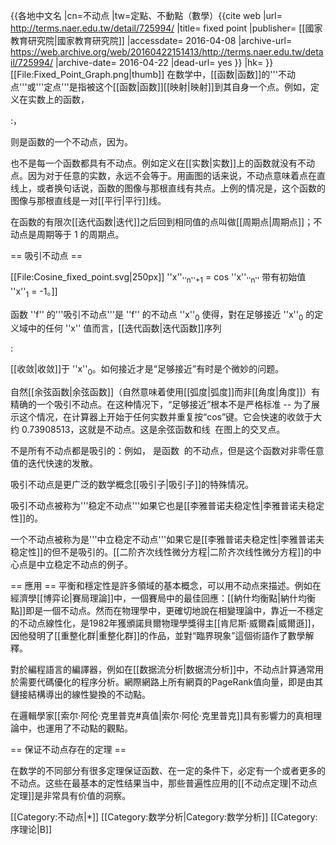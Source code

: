 {{各地中文名
|cn=不动点
|tw=定點、不動點（數學）<ref>{{cite web |url= http://terms.naer.edu.tw/detail/725994/ |title= fixed point |publisher= [[國家教育研究院|國家教育研究院]] |accessdate= 2016-04-08 |archive-url= https://web.archive.org/web/20160422151413/http://terms.naer.edu.tw/detail/725994/ |archive-date= 2016-04-22 |dead-url= yes }}</ref>
|hk=
}}
[[File:Fixed_Point_Graph.png|thumb]]
在数学中，[[函数|函数]]的'''不动点'''或'''定点'''是指被这个[[函数|函数]][[映射|映射]]到其自身一个点。例如，定义在实数上的函数<math>f</math>，

:<math>f(x)=x^2-3x+4</math>，

则<math>2</math>是函数<math>f</math>的一个不动点，因为<math>f(2)=2</math>。

也不是每一个函数都具有不动点。例如定义在[[实数|实数]]上的函数<math>f(x)=x+1</math>就没有不动点。因为对于任意的实数，<math>x</math>永远不会等于<math>x+1</math>。用画图的话来说，不动点意味着点<math>(x,f(x))</math>在直线<math>y=x</math>上，或者换句话说，函数<math>f</math>的图像与那根直线有共点。上例<math>f(x)=x+1</math>的情况是，这个函数的图像与那根直线是一对[[平行|平行]]线。

在函数的有限次[[迭代函数|迭代]]之后回到相同值的点叫做[[周期点|周期点]]；不动点是周期等于 1 的周期点。

== 吸引不动点 ==

[[File:Cosine_fixed_point.svg|250px]] ''x''<sub>''n''+1</sub> = cos ''x''<sub>''n''</sub> 带有初始值 ''x''<sub>1</sub> = -1。]]

函数 ''f'' 的'''吸引不动点'''是 ''f'' 的不动点 ''x''<sub>0</sub> 使得，對在足够接近 ''x''<sub>0</sub> 的定义域中的任何 ''x'' 值而言，[[迭代函数|迭代函数]]序列

:<math>x,\ f(x),\ f(f(x)),\ f(f(f(x))), \dots</math>

[[收敛|收敛]]于 ''x''<sub>0</sub>。如何接近才是“足够接近”有时是个微妙的问题。

自然[[余弦函数|余弦函数]]（自然意味着使用[[弧度|弧度]]而非[[角度|角度]]）有精确的一个吸引不动点。在这种情况下，“足够接近”根本不是严格标准 -- 为了展示这个情况，在计算器上开始于任何实数并重复按“cos”键。它会快速的收敛于大约 0.73908513，这就是不动点。这是余弦函数和线 <math>y = x</math> 在图上的交叉点。

不是所有不动点都是吸引的：例如，<math>x=0</math> 是函数 <math>f(x)=2 x</math> 的不动点，但是这个函数对非零任意值的迭代快速的发散。

吸引不动点是更广泛的数学概念[[吸引子|吸引子]]的特殊情况。

吸引不动点被称为'''稳定不动点'''如果它也是[[李雅普诺夫稳定性|李雅普诺夫稳定性]]的。

一个不动点被称为是'''中立稳定不动点'''如果它是[[李雅普诺夫稳定性|李雅普诺夫稳定性]]的但不是吸引的。[[二阶齐次线性微分方程|二阶齐次线性微分方程]]的中心点是中立稳定不动点的例子。

== 應用 ==
平衡和穩定性是許多領域的基本概念，可以用不动点來描述。例如在經濟學[[博弈论|賽局理論]]中，一個賽局中的最佳回應：[[納什均衡點|納什均衡點]]即是一個不动点。然而在物理學中，更確切地說在相變理論中，靠近一不穩定的不动点線性化，是1982年獲頒諾貝爾物理學獎得主[[肯尼斯·威爾森|威爾遜]]，因他發明了[[重整化群|重整化群]]的作品，並對“臨界現象”這個術語作了數學解釋。

對於編程語言的編譯器，例如在[[数据流分析|数据流分析]]中，不动点計算通常用於需要代碼優化的程序分析。網際網路上所有網頁的PageRank值向量，即是由其鏈接結構導出的線性變換的不动點。

在邏輯學家[[索尔·阿伦·克里普克#真值|索尔·阿伦·克里普克]]具有影響力的真相理論中，也運用了不动點的觀點。

== 保证不动点存在的定理 ==

在数学的不同部分有很多定理保证函数、在一定的条件下，必定有一个或者更多的不动点。这些在最基本的定性结果当中，那些普遍性应用的[[不动点定理|不动点定理]]是非常具有价值的洞察。

[[Category:不动点|*]]
[[Category:数学分析|Category:数学分析]]
[[Category:序理论|B]]